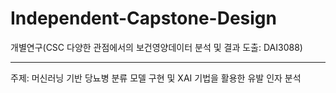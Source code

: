 # Independent-Capstone-Design
개별연구(CSC 다양한 관점에서의 보건영양데이터 분석 및 결과 도출: DAI3088)

---

주제: 머신러닝 기반 당뇨병 분류 모델 구현 및 XAI 기법을 활용한 유발 인자 분석
